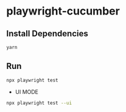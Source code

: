 # playwright-cucumber

## Install Dependencies

```bash
yarn
```

## Run

```bash
npx playwright test
```

- UI MODE

```bash
npx playwright test --ui
```
